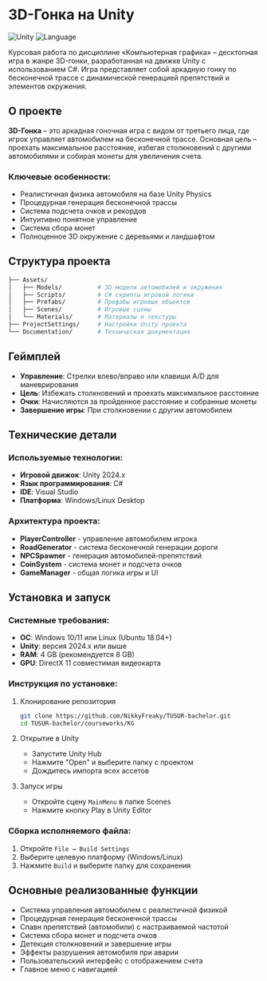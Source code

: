 # 3D-Гонка на Unity

![Unity](https://img.shields.io/badge/Unity-2024.x-000000?style=flat&logo=unity)
![Language](https://img.shields.io/badge/language-C%23-blue)

Курсовая работа по дисциплине «Компьютерная графика» – десктопная игра в жанре 3D-гонки, разработанная на движке Unity с использованием C#. Игра представляет собой аркадную гонку по бесконечной трассе с динамической генерацией препятствий и элементов окружения.

## О проекте

**3D-Гонка** – это аркадная гоночная игра с видом от третьего лица, где игрок управляет автомобилем на бесконечной трассе. Основная цель – проехать максимальное расстояние, избегая столкновений с другими автомобилями и собирая монеты для увеличения счета.

### Ключевые особенности:

- Реалистичная физика автомобиля на базе Unity Physics
- Процедурная генерация бесконечной трассы
- Система подсчета очков и рекордов
- Интуитивно понятное управление
- Система сбора монет
- Полноценное 3D окружение с деревьями и ландшафтом

## Структура проекта

```bash
├── Assets/
│   ├── Models/          # 3D модели автомобилей и окружения
│   ├── Scripts/         # C# скрипты игровой логики
│   ├── Prefabs/         # Префабы игровых объектов
│   ├── Scenes/          # Игровые сцены
│   └── Materials/       # Материалы и текстуры
├── ProjectSettings/     # Настройки Unity проекта
└── Documentation/       # Техническая документация
```

## Геймплей

- **Управление**: Стрелки влево/вправо или клавиши A/D для маневрирования
- **Цель**: Избежать столкновений и проехать максимальное расстояние
- **Очки**: Начисляются за пройденное расстояние и собранные монеты
- **Завершение игры**: При столкновении с другим автомобилем

## Технические детали

### Используемые технологии:

- **Игровой движок**: Unity 2024.x
- **Язык программирования**: C#
- **IDE**: Visual Studio
- **Платформа**: Windows/Linux Desktop

### Архитектура проекта:

- **PlayerController** - управление автомобилем игрока
- **RoadGenerator** - система бесконечной генерации дороги
- **NPCSpawner** - генерация автомобилей-препятствий
- **CoinSystem** - система монет и подсчета очков
- **GameManager** - общая логика игры и UI

## Установка и запуск

### Системные требования:

- **ОС**: Windows 10/11 или Linux (Ubuntu 18.04+)
- **Unity**: версия 2024.x или выше
- **RAM**: 4 GB (рекомендуется 8 GB)
- **GPU**: DirectX 11 совместимая видеокарта

### Инструкция по установке:

1. Клонирование репозитория

   ```bash
   git clone https://github.com/NikkyFreaky/TUSUR-bachelor.git
   cd TUSUR-bachelor/courseworks/KG
   ```

2. Открытие в Unity

   - Запустите Unity Hub
   - Нажмите "Open" и выберите папку с проектом
   - Дождитесь импорта всех ассетов

3. Запуск игры
   - Откройте сцену `MainMenu` в папке Scenes
   - Нажмите кнопку Play в Unity Editor

### Сборка исполняемого файла:

1. Откройте `File → Build Settings`
2. Выберите целевую платформу (Windows/Linux)
3. Нажмите `Build` и выберите папку для сохранения

## Основные реализованные функции

- Система управления автомобилем с реалистичной физикой
- Процедурная генерация бесконечной трассы
- Спавн препятствий (автомобили) с настраиваемой частотой
- Система сбора монет и подсчета очков
- Детекция столкновений и завершение игры
- Эффекты разрушения автомобиля при аварии
- Пользовательский интерфейс с отображением счета
- Главное меню с навигацией
